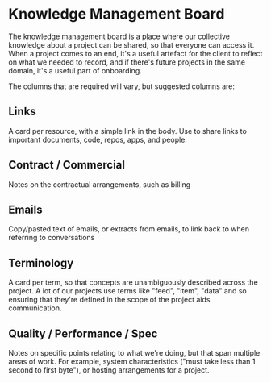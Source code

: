 # Knowledge Management Board

The knowledge management board is a place where our collective knowledge about a project can be shared, so that everyone can access it. When a project comes to an end, it's a useful artefact for the client to reflect on what we needed to record, and if there's future projects in the same domain, it's a useful part of onboarding.

The columns that are required will vary, but suggested columns are:

## Links

A card per resource, with a simple link in the body. Use to share links to important documents, code, repos, apps, and people.

## Contract / Commercial

Notes on the contractual arrangements, such as billing

## Emails

Copy/pasted text of emails, or extracts from emails, to link back to when referring to conversations

## Terminology

A card per term, so that concepts are unambiguously described across the project. A lot of our projects use terms like "feed", "item", "data" and so ensuring that they're defined in the scope of the project aids communication.

## Quality / Performance / Spec

Notes on specific points relating to what we're doing, but that span multiple areas of work. For example, system characteristics \("must take less than 1 second to first byte"\), or hosting arrangements for a project.

